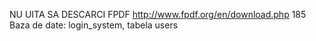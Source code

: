NU UITA SA DESCARCI FPDF http://www.fpdf.org/en/download.php 185
Baza de date: login_system, tabela users

